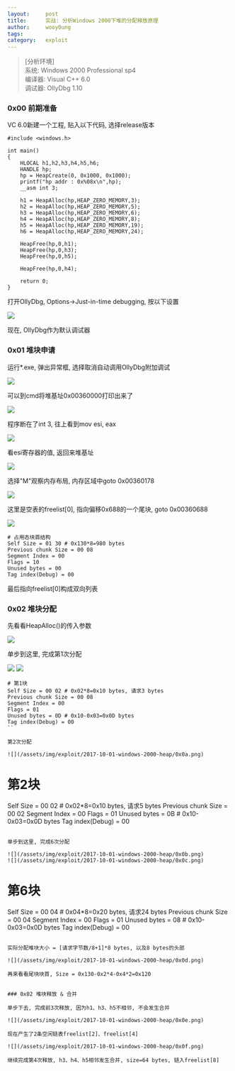 ```yaml
---
layout:		post
title:		实战: 分析Windows 2000下堆的分配释放原理
author:		wooy0ung
tags:		
category:  	exploit
---
```



>[分析环境]  
>系统: Windows 2000 Professional sp4  
>编译器: Visual C++ 6.0  
>调试器: OllyDbg 1.10  
<!-- more -->


### 0x00 前期准备

VC 6.0新建一个工程, 贴入以下代码, 选择release版本

```
#include <windows.h>

int main()
{
	HLOCAL h1,h2,h3,h4,h5,h6;
	HANDLE hp;
	hp = HeapCreate(0, 0x1000, 0x1000);
	printf("hp addr : 0x%08x\n",hp);
	__asm int 3;

	h1 = HeapAlloc(hp,HEAP_ZERO_MEMORY,3);
	h2 = HeapAlloc(hp,HEAP_ZERO_MEMORY,5);
	h3 = HeapAlloc(hp,HEAP_ZERO_MEMORY,6);
	h4 = HeapAlloc(hp,HEAP_ZERO_MEMORY,8);
	h5 = HeapAlloc(hp,HEAP_ZERO_MEMORY,19);
	h6 = HeapAlloc(hp,HEAP_ZERO_MEMORY,24);

	HeapFree(hp,0,h1);
	HeapFree(hp,0,h3);
	HeapFree(hp,0,h5);

	HeapFree(hp,0,h4);
	
	return 0;
}
```

打开OllyDbg, Options->Just-in-time debugging, 按以下设置

![](/assets/img/exploit/2017-10-01-windows-2000-heap/0x00.png)

现在, OllyDbg作为默认调试器


### 0x01 堆块申请

运行*.exe, 弹出异常框, 选择取消自动调用OllyDbg附加调试

![](/assets/img/exploit/2017-10-01-windows-2000-heap/0x01.png)

可以到cmd将堆基址0x00360000打印出来了

![](/assets/img/exploit/2017-10-01-windows-2000-heap/0x02.png)

程序断在了int 3, 往上看到mov esi, eax

![](/assets/img/exploit/2017-10-01-windows-2000-heap/0x03.png)

看esi寄存器的值, 返回来堆基址

![](/assets/img/exploit/2017-10-01-windows-2000-heap/0x04.png)

选择"M"观察内存布局, 内存区域中goto 0x00360178

![](/assets/img/exploit/2017-10-01-windows-2000-heap/0x05.png)

这里是空表的freelist[0], 指向偏移0x688的一个尾块, goto 0x00360688

![](/assets/img/exploit/2017-10-01-windows-2000-heap/0x06.png)

```
# 占用态块首结构
Self Size = 01 30 # 0x130*8=980 bytes
Previous chunk Size = 00 08
Segment Index = 00
Flags = 10
Unused bytes = 00
Tag index(Debug) = 00
```

最后指向freelist[0]构成双向列表


### 0x02 堆块分配

先看看HeapAlloc()的传入参数

![](/assets/img/exploit/2017-10-01-windows-2000-heap/0x07.png)

单步到这里, 完成第1次分配

![](/assets/img/exploit/2017-10-01-windows-2000-heap/0x08.png)
![](/assets/img/exploit/2017-10-01-windows-2000-heap/0x09.png)

```
# 第1块
Self Size = 00 02 # 0x02*8=0x10 bytes, 请求3 bytes
Previous chunk Size = 00 08
Segment Index = 00
Flags = 01
Unused bytes = 0D # 0x10-0x03=0x0D bytes
Tag index(Debug) = 00
``

第2次分配

![](/assets/img/exploit/2017-10-01-windows-2000-heap/0x0a.png)

```
# 第2块
Self Size = 00 02 # 0x02*8=0x10 bytes, 请求5 bytes
Previous chunk Size = 00 02
Segment Index = 00
Flags = 01
Unused bytes = 0B # 0x10-0x03=0x0D bytes
Tag index(Debug) = 00
```

单步到这里, 完成6次分配

![](/assets/img/exploit/2017-10-01-windows-2000-heap/0x0b.png)
![](/assets/img/exploit/2017-10-01-windows-2000-heap/0x0c.png)

```
# 第6块
Self Size = 00 04 # 0x04*8=0x20 bytes, 请求24 bytes
Previous chunk Size = 00 04
Segment Index = 00
Flags = 01
Unused bytes = 08 # 0x10-0x03=0x0D bytes
Tag index(Debug) = 00
```

实际分配堆块大小 = [请求字节数/8+1]*8 bytes, 以及8 bytes的头部

![](/assets/img/exploit/2017-10-01-windows-2000-heap/0x0d.png)

再来看看尾块块首, Size = 0x130-0x2*4-0x4*2=0x120


### 0x02 堆块释放 & 合并

单步下去, 完成前3次释放, 因为h1、h3、h5不相邻, 不会发生合并

![](/assets/img/exploit/2017-10-01-windows-2000-heap/0x0e.png)

现在产生了2条空闲链表freelist[2]、freelist[4]

![](/assets/img/exploit/2017-10-01-windows-2000-heap/0x0f.png)

继续完成第4次释放, h3、h4、h5相邻发生合并, size=64 bytes, 链入freelist[8]